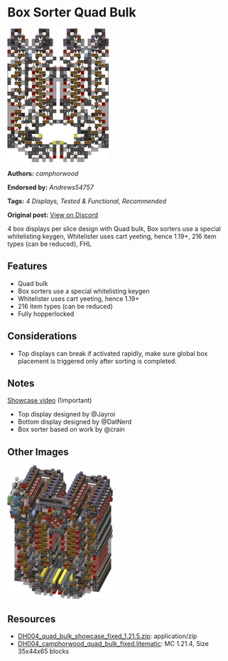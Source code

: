 # Box Sorter Quad Bulk
<img alt="area_render_10_.png" src="images/area_render_10_.png?raw=1" height="300px">

**Authors:** *camphorwood*

**Endorsed by:** *Andrews54757*

**Tags:** *4 Displays, Tested & Functional, Recommended*

**Original post:** [View on Discord](https://discord.com/channels/1375556143186837695/1388318048372658316)

4 box displays per slice design with Quad bulk, Box sorters use a special whitelisting keygen, Whitelister uses cart yeeting, hence 1.19+, 216 item types (can be reduced), FHL

## Features
- Quad bulk
- Box sorters use a special whitelisting keygen
- Whitelister uses cart yeeting, hence 1.19+
- 216 item types (can be reduced)
- Fully hopperlocked

## Considerations
- Top displays can break if activated rapidly, make sure global box placement is triggered only after sorting is completed.

## Notes
[Showcase video](https://www.youtube.com/watch?v=i24AdqmGXLI) (!important)
- Top display designed by @Jayroi
- Bottom display designed by @DatNerd
- Box sorter based on work by @crain

## Other Images
<img src="images/area_render_9_.png?raw=1" height="300px">

## Resources
- [DH004_quad_bulk_showcase_fixed_1.21.5.zip](attachments/DH004_quad_bulk_showcase_fixed_1.21.5.zip): application/zip
- [DH004_camphorwood_quad_bulk_fixed.litematic](attachments/DH004_camphorwood_quad_bulk_fixed.litematic): MC 1.21.4, Size 35x44x65 blocks

